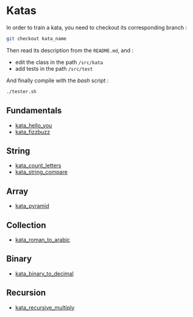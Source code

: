 # Katas

In order to train a kata, you need to checkout its corresponding branch :

``` bash
git checkout kata_name
```

Then read its description from the `README.md`, and :

* edit the class in the path `/src/kata`
* add tests in the path `/src/test`

And finally compile with the *bash* script :

``` bash
./tester.sh
```

## Fundamentals

* [kata_hello_you](https://github.com/WildCodeSchool/java-katas/tree/kata_hello_you)
* [kata_fizzbuzz](https://github.com/WildCodeSchool/java-katas/tree/kata_fizzbuzz)

## String

* [kata_count_letters](https://github.com/WildCodeSchool/java-katas/tree/kata_count_letters)
* [kata_string_compare](https://github.com/WildCodeSchool/java-katas/tree/kata_string_compare)

## Array

* [kata_pyramid](https://github.com/WildCodeSchool/java-katas/tree/kata_pyramid)

## Collection

* [kata_roman_to_arabic](https://github.com/WildCodeSchool/java-katas/tree/kata_roman_to_arabic)

## Binary

* [kata_binary_to_decimal](https://github.com/WildCodeSchool/java-katas/tree/kata_binary_to_decimal)

## Recursion

* [kata_recursive_multiply](https://github.com/WildCodeSchool/java-katas/tree/kata_recursive_multiply)